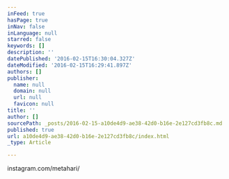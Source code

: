 ```yaml
---
inFeed: true
hasPage: true
inNav: false
inLanguage: null
starred: false
keywords: []
description: ''
datePublished: '2016-02-15T16:30:04.327Z'
dateModified: '2016-02-15T16:29:41.897Z'
authors: []
publisher:
  name: null
  domain: null
  url: null
  favicon: null
title: ''
author: []
sourcePath: _posts/2016-02-15-a10de4d9-ae38-42d0-b16e-2e127cd3fb8c.md
published: true
url: a10de4d9-ae38-42d0-b16e-2e127cd3fb8c/index.html
_type: Article

---
```

instagram.com/metahari/